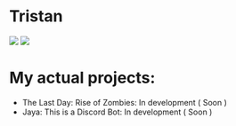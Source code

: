# Tristan

<img src="https://discord.c99.nl/widget/theme-4/771317042653167627.png">
<img src="https://img.shields.io/badge/hello-world!-brightgreen">


# My actual projects:

+ The Last Day: Rise of Zombies: In development ( Soon )
+ Jaya: This is a Discord Bot: In development ( Soon )
